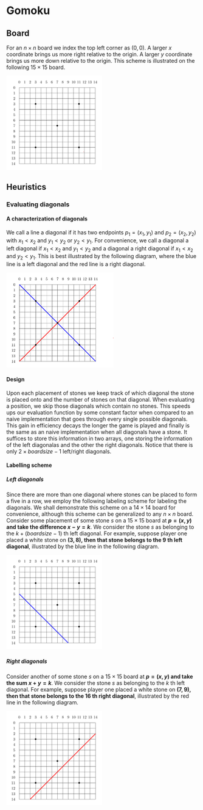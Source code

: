# Gomoku


## Board
For an $n\times n$ board we index the top left corner as $(0,0)$. A larger $x$ coordinate brings us more right relative to the origin. A larger $y$ coordinate brings us more down relative to the origin. This scheme is illustrated on the following $15\times15$ board.

<img src="/images/board.png" width=50% height=50%>

## Heuristics
### Evaluating diagonals
#### A characterization of diagonals
We call a line a diagonal if it has two endpoints $p_1=(x_1,y_1)$ and $p_2 =(x_2,y_2)$ with $x_1 < x_2$ and $y_1< y_2$ or $y_2<y_1$. For convenience, we call a diagonal a left diagonal if $x_1 < x_2$ and $y_1< y_2$ and 
a diagonal a right diagonal if $x_1 < x_2$ and $y_2< y_1$. This is best illustrated by the following diagram, where the blue line is a left diagonal and the red line is a right diagonal.

<img src="/images/diagonals.png" width=56% height=56%>

#### Design
Upon each placement of stones we keep track of which diagonal the stone is placed onto and the number of stones on that diagonal. When evaluating a position, we skip those diagonals which contain no stones. This speeds ups our evaluation function by some constant factor when compared to
an naive implementation that goes through every single possible diagonals. This gain in efficiency decays the longer the game is played and finally is the same as an naive implementation when all diagonals have a stone. It suffices to store this information in two arrays, one storing the information
of the left diagonalas and the other the right diagonals. Notice that there is only $2\times board size -1$ left/right diagonals.

#### Labelling scheme
##### Left diagonals
Since there are more than one diagonal where stones can be placed to form a five in a row, we employ the following labeling scheme for labeling the diagonals. We shall demonstrate this scheme on a $14\times14$ board for convenience, although
this scheme can be generalized to any $n\times n$ board. Consider some placement of some stone $s$ on a $15\times 15$ board at **$p=(x,y)$ and take the difference $x-y = k$**. We consider the stone $s$ as belonging to the $k+(board size-1)$ th left diagonal. For example,
suppose player one placed a white stone on **$(3,8)$, then that stone belongs to the $9$ th left diagonal**, illustrated by the blue line in the following diagram.

<img src="/images/scheme_left_diagonal.png" width=50% height=50%>

##### Right diagonals
Consider another of some stone $s$ on a $15\times 15$ board at **$p=(x,y)$ and take the sum $x+y = k$**. We consider the stone $s$ as belonging to the $k$ th left diagonal. For example,
suppose player one placed a white stone on **$(7,9)$, then that stone belongs to the $16$ th right diagonal**, illustrated by the red line in the following diagram.

<img src="/images/scheme_right_diagonal.png" width=50% height=50%>

